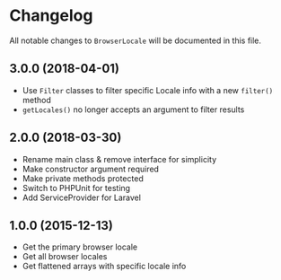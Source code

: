 # Changelog

All notable changes to `BrowserLocale` will be documented in this file.

## 3.0.0 (2018-04-01)

- Use `Filter` classes to filter specific Locale info with a new `filter()` method
- `getLocales()` no longer accepts an argument to filter results

## 2.0.0 (2018-03-30)

- Rename main class & remove interface for simplicity
- Make constructor argument required
- Make private methods protected
- Switch to PHPUnit for testing
- Add ServiceProvider for Laravel

## 1.0.0 (2015-12-13)

- Get the primary browser locale
- Get all browser locales
- Get flattened arrays with specific locale info
